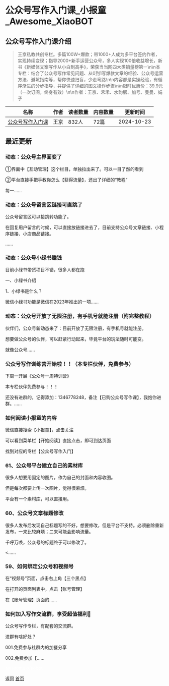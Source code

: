 # 公众号写作入门课_小报童_Awesome_XiaoBOT

## 公众号写作入门课介绍
> 王京私教共创专栏。多篇100W+爆款；带1000+人成为多平台签约作者，实现持续变现；指导2000+新手运营公众号，多人实现100倍收益增长，新书《新媒体文案写作从小白到高手》，荣获当当网四大类销量榜第一\n\n本专栏：结合了公众号写作常见问题、从0到1写爆款文章的经验、公众号运营方法、避坑指南等，帮你快速扫盲，少走弯路\n\n内容都是实操经验，有循序渐进的分步指导，并提供了详细的图文操作步骤\n\n限时优惠价：39.9元（一次订阅，终身有效）\n\n作者：王京、禾禾、水韵胭、加号、曼曼、娟子  
  


|名称|作者|读者数量|内容数量|更新时间|
|---|---|---|---|---|
|[公众号写作入门课](https://xiaobot.net/p/1346778248?refer=9c3f1c95-a052-465a-9902-f6d75080262a)|王京|832人|72篇|2024-10-23|

## 最近更新
### 动态：公众号主界面变了

①界面中【互动管理】这个栏目，单独拉出来了。可以一目了然的看到

②平台直接手把手教你怎么【获得流量】，还出了详细的“教程”

每一......

### 动态：公众号留言区链接可直跳了

公众号留言区可以接跳转功能了。

在回复用户留言的时候，可以直接放链接进去了，目前支持公众号文章链接、小程序链接、小店商品链接。

......

### 动态：公众号小绿书赚钱

目前小绿书带货项目不错，很多人都在跑

一、小绿书介绍

1、小绿书是什么？

微信小绿书功能是微信在2023年推出的一项......

### 动态：公众号开放了无限注册，有手机号就能注册（附完整教程）

伙伴们，公众号新动态来了：目前开放了无限注册，有手机号就能注册。

想要做公众号的伙伴，可以赶紧行动起来，毕竟平台的玩法随时可能变。

就像公众号......

### 公众号写作训练营开始啦！！（本专栏伙伴，免费参与）

下周一开展《公众号一周特训营》

本专栏伙伴免费参与！！！

还没有进群的，记得添加：1346778248，备注【已购公众号写作课】，我抱你进群。......

### 如何阅读小报童的内容

微信直接搜索【小报童】，点击关注

可以看到菜单栏【开始阅读】直接点击，即可到达页面

找到对应的专栏【公众号写作入门】

### 61、公众号平台建立自己的素材库

很多人想要用固定的图片，作为自己的封面和内容收图。

但是每次都要上传一次图片，觉得很麻烦。

平台有一个素材库，可以直接用。

### 60、公众号文章标题修改

很多人发布后发现自己标题写的不好，想要修改，但是平台不支持。必须删除重新发布，一来比较麻烦；二来可能会影响流量。

千呼万唤，公众号的标题终于可以修改了。

<......

### 59、如何绑定公众号和视频号

在“视频号”页面，点击右上角【三个黑点】

在打开的页面列表中，点击【账号管理】

在【账号管理】页面的......

### 如何加入写作交流群，享受超值福利🎁

公众号写作专栏，有配套的交流群。

进群有啥好处？

001.免费参与社群内的加餐分享

002.免费参加【......


<a href="https://github.com/Reno9527/awesome-xiaobot" style="color: white; text-decoration: none;">awesome-xiaobot</a>

返回 [首页](../README.md)
